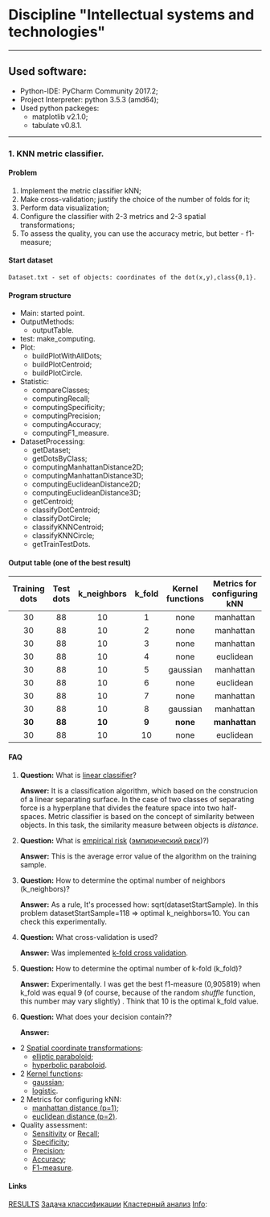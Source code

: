 # Discipline "Intellectual systems and technologies"
---------------------------------------------------
## Used software:
- Python-IDE: PyCharm Community 2017.2;
- Project Interpreter: python 3.5.3 (amd64);
- Used python packeges:
	- matplotlib v2.1.0;
	- tabulate v0.8.1.
--------------------------------------------------- 
### 1. KNN metric classifier.
#### Problem
1) Implement the metric classifier kNN;
2) Make cross-validation; justify the choice of the number of folds for it;
3) Perform data visualization;
4) Configure the classifier with 2-3 metrics and 2-3 spatial transformations;
5) To assess the quality, you can use the accuracy metric, but better - f1-measure;

#### Start dataset
	Dataset.txt - set of objects: coordinates of the dot(x,y),class{0,1}.

#### Program structure
- Main: started point.
- OutputMethods:
	- outputTable.
- test:
	make_computing.
- Plot:
	- buildPlotWithAllDots;
	- buildPlotCentroid;
	- buildPlotCircle.
- Statistic:
	- compareClasses;
	- computingRecall;
	- computingSpecificity;
	- computingPrecision;
	- computingAccuracy;
	- computingF1_measure.
- DatasetProcessing:
	- getDataset;
	- getDotsByClass;
	- computingManhattanDistance2D;
	- computingManhattanDistance3D;
	- computingEuclideanDistance2D;
	- computingEuclideanDistance3D;
	- getCentroid;
	- classifyDotCentroid;
	- classifyDotCircle;
	- classifyKNNCentroid;
	- classifyKNNCircle;
	- getTrainTestDots.

#### Output table (one of the best result)
| Training dots | Test dots | k_neighbors | k_fold | Kernel functions | Metrics for configuring kNN | Spatial coordinate transformations | F1-measure | Recall | Specificity | Precision | Accuracy |
|:---:|:---:|:---:|:---:|:---:|:---:|:---:|:---:|:---:|:---:|:---:|:---:|
|30|88|10|1| none | manhattan | none |0,76087|0,833333|0,666667|0,7|0,747126|
|30|88|10|2| none | manhattan | elliptic |0,833846|0,904255|0,6875|0,774081|0,804598|
|30|88|10|3| none | manhattan | elliptic |0,82012|0,875969|0,742424|0,773565|0,808429|
|30|88|10|4| none | euclidean | elliptic |0,843119|0,914634|0,76087|0,787364|0,833333|
|30|88|10|5| gaussian | manhattan | none |0,855745|0,904545|0,781395|0,812642|0,843678|
|30|88|10|6| none | euclidean | elliptic |0,856968|0,909091|0,782946|0,812181|0,846743|
|30|88|10|7| none | manhattan | elliptic |0,85414|0,904762|0,796825|0,811838|0,848933|
|30|88|10|8| gaussian | manhattan | elliptic |0,901953|0,925|0,863095|0,881464|0,895115|
|**30**|**88**|**10**|**9**|**none**|**manhattan**|**none**|**0,905819**|**0,953086**|**0,830688**|**0,865636**|**0,893997**|
|30|88|10|10| none | euclidean | elliptic |0,900326|0,940909|0,839535|0,866322|0,890805|

#### FAQ
1) **Question:**
   What is [linear classifier](https://en.wikipedia.org/wiki/Linear_classifier)?
   
   **Answer:**
   It is a classification algorithm, which based on the construcion of a linear separating surface. In the case of two classes of separating force is a hyperplane that divides the feature space into two half-spaces. Metric classifier is based on the concept of similarity between objects. In this task, the similarity measure between objects is *distance*.

2) **Question:**
   What is [empirical risk](https://en.wikipedia.org/wiki/Empirical_risk_minimization) ([эмпирический риск](http://www.machinelearning.ru/wiki/index.php?title=%D0%AD%D0%BC%D0%BF%D0%B8%D1%80%D0%B8%D1%87%D0%B5%D1%81%D0%BA%D0%B8%D0%B9_%D1%80%D0%B8%D1%81%D0%BA))?)
   
   **Answer:**
   This is the average error value of the algorithm on the training sample.

3) **Question:**
   How to determine the optimal number of neighbors (k_neighbors)?
   
   **Answer:**
   As a rule, lt's processed  how: sqrt(datasetStartSample). In this problem datasetStartSample=118 => optimal k_neighbors≈10. You can check this experimentally.

4) **Question:**
   What cross-validation is used?
   
   **Answer:**
   Was implemented [k-fold cross validation](https://en.wikipedia.org/wiki/Cross-validation_(statistics)#k-fold_cross-validation).

5) **Question:**
   How to determine the optimal number of k-fold (k_fold)?
   
   **Answer:**
   Experimentally. I was get the best f1-measure (0,905819) when k_fold was equal 9 (of course, because of the random *shuffle* function, this number may vary slightly) . Think that 10 is the optimal k_fold value.

6) **Question:**
   What does your decision contain??

   **Answer:** 
- 2 [Spatial coordinate transformations](https://en.wikipedia.org/wiki/Paraboloid):
	- [elliptic paraboloid](https://en.wikipedia.org/wiki/Paraboloid#Elliptic_paraboloid);
	- [hyperbolic paraboloid](https://en.wikipedia.org/wiki/Paraboloid#Hyperbolic_paraboloid).
- 2 [Kernel functions](https://en.wikipedia.org/wiki/Kernel_(statistics)):
	- [gaussian](https://en.wikipedia.org/wiki/Normal_distribution);
	- [logistic](https://en.wikipedia.org/wiki/Logistic_distribution).
- 2 Metrics for configuring kNN:
	- [manhattan distance (p=1)](https://en.wikipedia.org/wiki/Taxicab_geometry);
	- [euclidean distance (p=2)](https://en.wikipedia.org/wiki/Euclidean_distance).
- Quality assessment:
	- [Sensitivity](https://en.wikipedia.org/wiki/Sensitivity_and_specificity#Sensitivity) or [Recall](https://en.wikipedia.org/wiki/Precision_and_recall#Recall);
	- [Specificity](https://en.wikipedia.org/wiki/Sensitivity_and_specificity#Specificity);
	- [Precision](https://en.wikipedia.org/wiki/Precision_and_recall#Precision);
	- [Accuracy](https://en.wikipedia.org/wiki/Accuracy_and_precision);
	- [F1-measure](https://en.wikipedia.org/wiki/F1_score).
 
#### Links
[RESULTS](https://docs.google.com/spreadsheets/d/1IkHaIzaHMTVHIrxbvIXl9kbQINCencgx8dtkAhNKXRw/edit#gid=0)
[Задача классификации](https://ru.wikipedia.org/wiki/%D0%97%D0%B0%D0%B4%D0%B0%D1%87%D0%B0_%D0%BA%D0%BB%D0%B0%D1%81%D1%81%D0%B8%D1%84%D0%B8%D0%BA%D0%B0%D1%86%D0%B8%D0%B8)
[Кластерный анализ](https://ru.wikipedia.org/wiki/%D0%9A%D0%BB%D0%B0%D1%81%D1%82%D0%B5%D1%80%D0%BD%D1%8B%D0%B9_%D0%B0%D0%BD%D0%B0%D0%BB%D0%B8%D0%B7)
[Info](https://github.com/flyingleafe/ML-Course-ITMO/blob/master/Homework.org):

